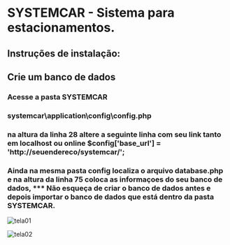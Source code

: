 # SYSTEMCAR - Sistema para estacionamentos.

## Instruções de instalação:
## Crie um banco de dados
### Acesse a pasta SYSTEMCAR
### systemcar\application\config\config.php
### na altura da linha 28 altere a seguinte linha com seu link tanto em localhost ou online $config['base_url'] = 'http://seuendereco/systemcar/';

### Ainda na mesma pasta config localiza o arquivo database.php e na altura da linha 75 coloca as informaçoes do seu banco de dados, *** Não esqueça de criar o banco de dados antes e  depois importar o banco de dados que está dentro da pasta SYSTEMCAR.
![tela01](https://user-images.githubusercontent.com/35280835/136465592-9dd5a8bd-5db3-4018-be8d-38c0b183bc60.PNG)

![tela02](https://user-images.githubusercontent.com/35280835/136465643-a6469975-c40a-426a-a708-48220face540.PNG)
